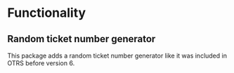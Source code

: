 # Functionality

## Random ticket number generator

This package adds a random ticket number generator like it was included in OTRS before version 6.
